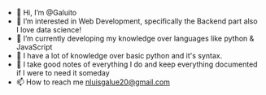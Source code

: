 - 👋 Hi, I’m @Galuito
- 👀 I’m interested in Web Development, specifically the Backend part also I love data science!
- 🌱 I’m currently developing my knowledge over languages like python & JavaScript
- 📖 I have a lot of knowledge over basic python and it's syntax.
- 📝 I take good notes of everything I do and keep everything documented if I were to need it someday
- 📫 How to reach me nluisgalue20@gmail.com

<!---
Galuito/Galuito is a ✨ special ✨ repository because its `README.md` (this file) appears on your GitHub profile.
You can click the oh I got it
--->
